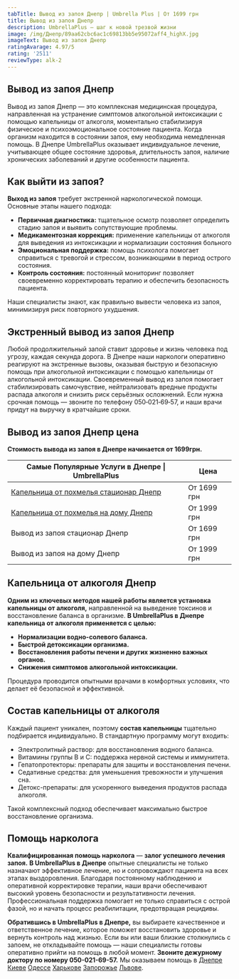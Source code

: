 ```yaml
---
tabTitle: Вывод из запоя Днепр | Umbrella Plus | От 1699 грн
title: Вывод из запоя Днепр
description: UmbrellaPlus — шаг к новой трезвой жизни
image: /img/Днепр/89aa62cbc6ac1c69813bb5e95072aff4_highX.jpg
imageText: Вывод из запоя Днепр
ratingAvarage: 4.97/5
rating: '2511'
reviewType: alk-2
---
```


## Вывод из запоя Днепр

Вывод из запоя Днепр — это комплексная медицинская процедура, направленная на устранение симптомов алкогольной интоксикации с помощью капельницы от алкоголя, моментально стабилизируя физическое и психоэмоциональное состояние пациента. Когда организм находится в состоянии запоя, ему необходима немедленная помощь. В Днепре UmbrellaPlus оказывает индивидуальное лечение, учитывающее общее состояние здоровья, длительность запоя, наличие хронических заболеваний и другие особенности пациента.

## Как выйти из запоя?

**Выход из запоя** требует экстренной наркологической помощи. Основные этапы нашего подхода:

* **Первичная диагностика:** тщательное осмотр позволяет определить стадию запоя и выявить сопутствующие проблемы.
* **Медикаментозная коррекция:** применение капельницы от алкоголя для выведения из интоксикации и нормализации состояния больного
* **Эмоциональная поддержка:** помощь психолога помогает справиться с тревогой и стрессом, возникающими в период острого состояния.
* **Контроль состояния:** постоянный мониторинг позволяет своевременно корректировать терапию и обеспечить безопасность пациента.

Наши специалисты знают, как правильно вывести человека из запоя, минимизируя риск повторного ухудшения.

## Экстренный вывод из запоя Днепр

Любой продолжительный запой ставит здоровье и жизнь человека под угрозу, каждая секунда дорога. В Днепре наши наркологи оперативно реагируют на экстренные вызовы, оказывая быструю и безопасную помощь при алкогольной интоксикации с помощью капельницы от алкогольной интоксикации. Своевременный вывод из запоя помогает стабилизировать самочувствие, нейтрализовать вредные продукты распада алкоголя и снизить риск серьёзных осложнений. Если нужна срочная помощь — звоните по телефону 050‑021‑69‑57, и наши врачи придут на выручку в кратчайшие сроки.

## Вывод из запоя Днепр цена

**Стоимость вывода из запоя в Днепре начинается от 1699грн.**

| Самые Популярные Услуги в Днепре \| UmbrellaPlus                                                                | Цена        |
| --------------------------------------------------------------------------------------------------------------- | ----------- |
| [Капельница от похмелья стационар Днепр](https://umbrella-plus.com.ua/dnepr/kapelnica_ot_alkogola_dnepr/)       | От 1699 грн |
| [Капельница от похмелья на дому Днепр](https://umbrella-plus.com.ua/dnepr/kapelnica_ot_alkogola_na-domy-dnepr/) | От 1999 грн |
| Вывод из запоя стационар Днепр                                                                                  | От 1699 грн |
| Вывод из запоя на дому Днепр                                                                                    | От 1999 грн |

## Капельница от алкоголя Днепр

**Одним из ключевых методов нашей работы является установка капельницы от алкоголя,** направленной на выведение токсинов и восстановление баланса в организме. **В UmbrellaPlus в Днепре капельница от алкоголя применяется с целью:**

* **Нормализации водно-солевого баланса.**
* **Быстрой детоксикации организма.**
* **Восстановления работы печени и других жизненно важных органов.**
* **Снижения симптомов алкогольной интоксикации.**

Процедура проводится опытными врачами в комфортных условиях, что делает её безопасной и эффективной.

## Состав капельницы от алкоголя

Каждый пациент уникален, поэтому **состав капельницы** тщательно подбирается индивидуально. В стандартную программу могут входить:

* Электролитный раствор: для восстановления водного баланса.
* Витамины группы B и C: поддержка нервной системы и иммунитета.
* Гепатопротекторы: препараты для защиты и восстановления печени.
* Седативные средства: для уменьшения тревожности и улучшения сна.
* Детокс-препараты: для ускоренного выведения продуктов распада алкоголя.

Такой комплексный подход обеспечивает максимально быстрое восстановление организма.

## Помощь нарколога

**Квалифицированная помощь нарколога** — **залог успешного лечения запоя.** **В UmbrellaPlus в Днепре** опытные специалисты не только назначают эффективное лечение, но и сопровождают пациента на всех этапах выздоровления. Благодаря постоянному наблюдению и оперативной корректировке терапии, наши врачи обеспечивают высокий уровень безопасности и результативности лечения. Профессиональная поддержка помогает не только справиться с острой фазой, но и начать процесс реабилитации, предотвращая рецидивы.

**Обратившись в UmbrellaPlus в Днепре,** вы выбираете качественное и ответственное лечение, которое поможет восстановить здоровье и вернуть контроль над жизнью. Если вы или ваши близкие столкнулись с запоем, не откладывайте помощь — наши специалисты готовы оперативно прийти на помощь в любой момент. **Звоните дежурному доктору по номеру 050-021-69-57.** Мы оказываем помощь в [Днепре](https://umbrella-plus.com.ua/dnepr/) [Киеве](https://umbrella-plus.com.ua/kiev/) [Одессе](https://umbrella-plus.com.ua/lechenie-alc/) [Харькове](https://umbrella-plus.com.ua/kharkiv/) [Запорожье](https://umbrella-plus.com.ua/zaporozie/) [Львове](https://umbrella-plus.com.ua/lviv/).
